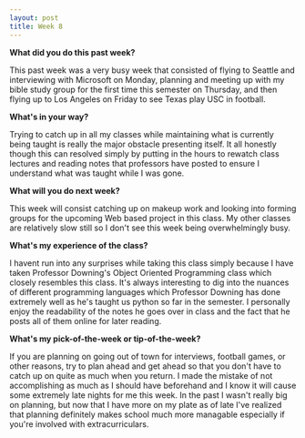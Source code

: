 ```yaml
---
layout: post
title: Week 8
---
```


**What did you do this past week?**

  This past week was a very busy week that consisted of flying to Seattle and interviewing with Microsoft on Monday, planning and meeting up with my bible study group for the first time this semester on Thursday, and then flying up to Los Angeles on Friday to see Texas play USC in football. 


**What's in your way?**

  Trying to catch up in all my classes while maintaining what is currently being taught is really the major obstacle presenting itself. It all honestly though this can resolved simply by putting in the hours to rewatch class lectures and reading notes that professors have posted to ensure I understand what was taught while I was gone.


**What will you do next week?**

  This week will consist catching up on makeup work and looking into forming groups for the upcoming Web based project in this class. My other classes are relatively slow still so I don't see this week being overwhelmingly busy.


**What's my experience of the class?**

  I havent run into any surprises while taking this class simply because I have taken Professor Downing's Object Oriented Programming class which closely resembles this class. It's always interesting to dig into the nuances of different programming languages which Professor Downing has done extremely well as he's taught us python so far in the semester. I personally enjoy the readability of the notes he goes over in class and the fact that he posts all of them online for later reading.


**What's my pick-of-the-week or tip-of-the-week?**

  If you are planning on going out of town for interviews, football games, or other reasons, try to plan ahead and get ahead so that you don't have to catch up on quite as much when you return. I made the mistake of not accomplishing as much as I should have beforehand and I know it will cause some extremely late nights for me this week. In the past I wasn't really big on planning, but now that I have more on my plate as of late I've realized that planning definitely makes school much more managable especially if you're involved with extracurriculars.
